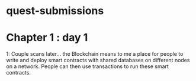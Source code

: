 # quest-submissions

# Chapter 1 : day 1 
  1: Couple scans later... the Blockchain means to me 
     a place for people to write and deploy smart contracts
     with shared databases on different nodes on a network.
     People can then use transactions to run these smart contracts.
     
